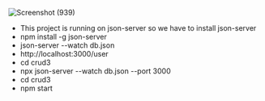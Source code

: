 ![Screenshot (939)](https://github.com/user-attachments/assets/e02e3363-f063-4257-9f4e-8ae9b93f96e9)
* This project is running on json-server so we have to install json-server
* npm install -g json-server
* json-server --watch db.json
* http://localhost:3000/user
* cd crud3
* npx json-server --watch db.json --port 3000
* cd crud3
* npm start

